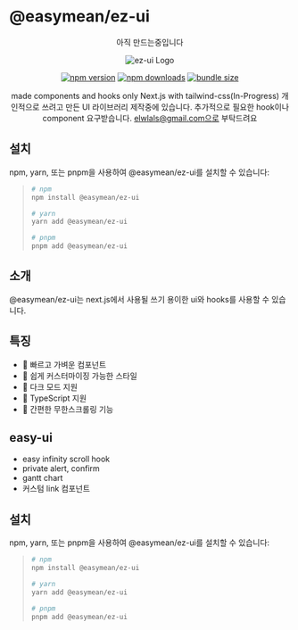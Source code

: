 # @easymean/ez-ui

<div align="center">
    아직 만드는중입니다

![ez-ui Logo](https://via.placeholder.com/150?text=ez-ui)

[![npm version](https://img.shields.io/npm/v/@easymean/ez-ui.svg?style=flat-square)](https://www.npmjs.com/package/@easymean/ez-ui)
[![npm downloads](https://img.shields.io/npm/dm/@easymean/ez-ui.svg?style=flat-square)](https://www.npmjs.com/package/@easymean/ez-ui)
[![bundle size](https://img.shields.io/bundlephobia/minzip/@easymean/ez-ui?style=flat-square)](https://bundlephobia.com/result?p=@easymean/ez-ui)


made components and hooks only Next.js with tailwind-css(In-Progress)
개인적으로 쓰려고 만든 UI 라이브러리 
제작중에 있습니다. 추가적으로 필요한 hook이나 component 요구받습니다.
elwlals@gmail.com으로 부탁드려요
</div>

## 설치

npm, yarn, 또는 pnpm을 사용하여 @easymean/ez-ui를 설치할 수 있습니다:

> ```bash
> # npm
> npm install @easymean/ez-ui
> 
> # yarn
> yarn add @easymean/ez-ui
> 
> # pnpm
> pnpm add @easymean/ez-ui
> ```


## 소개

@easymean/ez-ui는 next.js에서 사용될 쓰기 용이한 ui와 hooks를 사용할 수 있습니다.

## 특징

- 🚀 빠르고 가벼운 컴포넌트
- 🎨 쉽게 커스터마이징 가능한 스타일
- 🌙 다크 모드 지원
- 🔧 TypeScript 지원
- 🔧 간편한 무한스크롤링 기능


## easy-ui

- easy infinity scroll hook
- private alert, confirm
- gantt chart
- 커스텀 link 컴포넌트

## 설치

npm, yarn, 또는 pnpm을 사용하여 @easymean/ez-ui를 설치할 수 있습니다:

> ```bash
> # npm
> npm install @easymean/ez-ui
> 
> # yarn
> yarn add @easymean/ez-ui
> 
> # pnpm
> pnpm add @easymean/ez-ui
> ```
